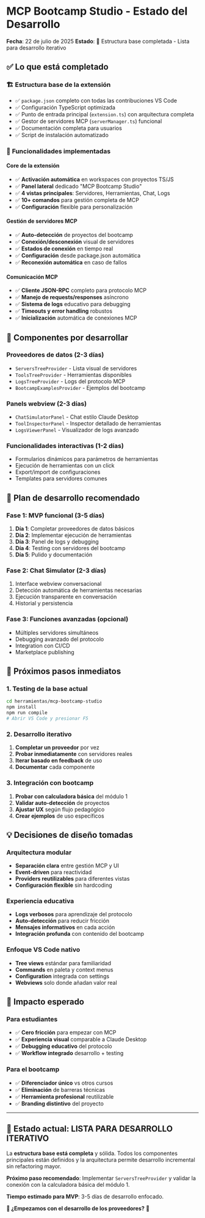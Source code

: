 # MCP Bootcamp Studio - Estado del Desarrollo

**Fecha**: 22 de julio de 2025 **Estado**: 🚧 Estructura base completada - Lista para desarrollo
iterativo

## ✅ **Lo que está completado**

### 🏗️ **Estructura base de la extensión**

- ✅ `package.json` completo con todas las contribuciones VS Code
- ✅ Configuración TypeScript optimizada
- ✅ Punto de entrada principal (`extension.ts`) con arquitectura completa
- ✅ Gestor de servidores MCP (`serverManager.ts`) funcional
- ✅ Documentación completa para usuarios
- ✅ Script de instalación automatizado

### 🎯 **Funcionalidades implementadas**

#### **Core de la extensión**

- ✅ **Activación automática** en workspaces con proyectos TS/JS
- ✅ **Panel lateral** dedicado "MCP Bootcamp Studio"
- ✅ **4 vistas principales**: Servidores, Herramientas, Chat, Logs
- ✅ **10+ comandos** para gestión completa de MCP
- ✅ **Configuración** flexible para personalización

#### **Gestión de servidores MCP**

- ✅ **Auto-detección** de proyectos del bootcamp
- ✅ **Conexión/desconexión** visual de servidores
- ✅ **Estados de conexión** en tiempo real
- ✅ **Configuración** desde package.json automática
- ✅ **Reconexión automática** en caso de fallos

#### **Comunicación MCP**

- ✅ **Cliente JSON-RPC** completo para protocolo MCP
- ✅ **Manejo de requests/responses** asíncrono
- ✅ **Sistema de logs** educativo para debugging
- ✅ **Timeouts y error handling** robustos
- ✅ **Inicialización** automática de conexiones MCP

## 🚧 **Componentes por desarrollar**

### **Proveedores de datos** (2-3 días)

- `ServersTreeProvider` - Lista visual de servidores
- `ToolsTreeProvider` - Herramientas disponibles
- `LogsTreeProvider` - Logs del protocolo MCP
- `BootcampExamplesProvider` - Ejemplos del bootcamp

### **Panels webview** (2-3 días)

- `ChatSimulatorPanel` - Chat estilo Claude Desktop
- `ToolInspectorPanel` - Inspector detallado de herramientas
- `LogsViewerPanel` - Visualizador de logs avanzado

### **Funcionalidades interactivas** (1-2 días)

- Formularios dinámicos para parámetros de herramientas
- Ejecución de herramientas con un click
- Export/import de configuraciones
- Templates para servidores comunes

## 🚀 **Plan de desarrollo recomendado**

### **Fase 1: MVP funcional (3-5 días)**

1. **Día 1**: Completar proveedores de datos básicos
2. **Día 2**: Implementar ejecución de herramientas
3. **Día 3**: Panel de logs y debugging
4. **Día 4**: Testing con servidores del bootcamp
5. **Día 5**: Pulido y documentación

### **Fase 2: Chat Simulator (2-3 días)**

1. Interface webview conversacional
2. Detección automática de herramientas necesarias
3. Ejecución transparente en conversación
4. Historial y persistencia

### **Fase 3: Funciones avanzadas (opcional)**

- Múltiples servidores simultáneos
- Debugging avanzado del protocolo
- Integration con CI/CD
- Marketplace publishing

## 🎯 **Próximos pasos inmediatos**

### **1. Testing de la base actual**

```bash
cd herramientas/mcp-bootcamp-studio
npm install
npm run compile
# Abrir VS Code y presionar F5
```

### **2. Desarrollo iterativo**

1. **Completar un proveedor** por vez
2. **Probar inmediatamente** con servidores reales
3. **Iterar basado en feedback** de uso
4. **Documentar** cada componente

### **3. Integración con bootcamp**

1. **Probar con calculadora básica** del módulo 1
2. **Validar auto-detección** de proyectos
3. **Ajustar UX** según flujo pedagógico
4. **Crear ejemplos** de uso específicos

## 💡 **Decisiones de diseño tomadas**

### **Arquitectura modular**

- **Separación clara** entre gestión MCP y UI
- **Event-driven** para reactividad
- **Providers reutilizables** para diferentes vistas
- **Configuración flexible** sin hardcoding

### **Experiencia educativa**

- **Logs verbosos** para aprendizaje del protocolo
- **Auto-detección** para reducir fricción
- **Mensajes informativos** en cada acción
- **Integración profunda** con contenido del bootcamp

### **Enfoque VS Code nativo**

- **Tree views** estándar para familiaridad
- **Commands** en paleta y context menus
- **Configuration** integrada con settings
- **Webviews** solo donde añadan valor real

## 🎉 **Impacto esperado**

### **Para estudiantes**

- ✅ **Cero fricción** para empezar con MCP
- ✅ **Experiencia visual** comparable a Claude Desktop
- ✅ **Debugging educativo** del protocolo
- ✅ **Workflow integrado** desarrollo + testing

### **Para el bootcamp**

- ✅ **Diferenciador único** vs otros cursos
- ✅ **Eliminación** de barreras técnicas
- ✅ **Herramienta profesional** reutilizable
- ✅ **Branding distintivo** del proyecto

---

## 🚧 **Estado actual: LISTA PARA DESARROLLO ITERATIVO**

La **estructura base está completa** y sólida. Todos los componentes principales están definidos y
la arquitectura permite desarrollo incremental sin refactoring mayor.

**Próximo paso recomendado**: Implementar `ServersTreeProvider` y validar la conexión con la
calculadora básica del módulo 1.

**Tiempo estimado para MVP**: 3-5 días de desarrollo enfocado.

**🎯 ¿Empezamos con el desarrollo de los proveedores?** 🚀
